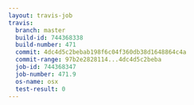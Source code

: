 ```yaml
---
layout: travis-job
travis:
  branch: master
  build-id: 744368338
  build-number: 471
  commit: 4dc4d5c2bebab198f6c04f360db38d1648864c4a
  commit-range: 97b2e2828114...4dc4d5c2beba
  job-id: 744368347
  job-number: 471.9
  os-name: osx
  test-result: 0
---
```

